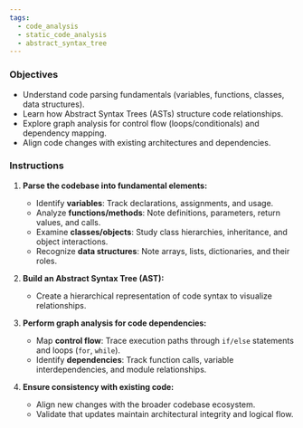 ```yaml
---
tags:
  - code_analysis
  - static_code_analysis
  - abstract_syntax_tree
---
```

### Objectives  
- Understand code parsing fundamentals (variables, functions, classes, data structures).  
- Learn how Abstract Syntax Trees (ASTs) structure code relationships.  
- Explore graph analysis for control flow (loops/conditionals) and dependency mapping.  
- Align code changes with existing architectures and dependencies.  

### Instructions  
1. **Parse the codebase into fundamental elements:**  
   - Identify **variables**: Track declarations, assignments, and usage.  
   - Analyze **functions/methods**: Note definitions, parameters, return values, and calls.  
   - Examine **classes/objects**: Study class hierarchies, inheritance, and object interactions.  
   - Recognize **data structures**: Note arrays, lists, dictionaries, and their roles.  

2. **Build an Abstract Syntax Tree (AST):**  
   - Create a hierarchical representation of code syntax to visualize relationships.  

3. **Perform graph analysis for code dependencies:**  
   - Map **control flow**: Trace execution paths through `if/else` statements and loops (`for`, `while`).  
   - Identify **dependencies**: Track function calls, variable interdependencies, and module relationships.  

4. **Ensure consistency with existing code:**  
   - Align new changes with the broader codebase ecosystem.  
   - Validate that updates maintain architectural integrity and logical flow.